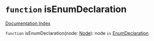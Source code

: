 # `function` isEnumDeclaration

[Documentation Index](../README.md)

`function` isEnumDeclaration(node: [Node](../interface.Node/README.md)): node `is` [EnumDeclaration](../interface.EnumDeclaration/README.md)

